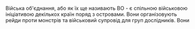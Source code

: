 Війська об'єднання, або як їх ще називають ВО - є спільною військовою ініціативою декількох країн поряд з островами. 
 Вони організовують рейди проти монстрів та військовий супровід для груп дослідників. Вони 